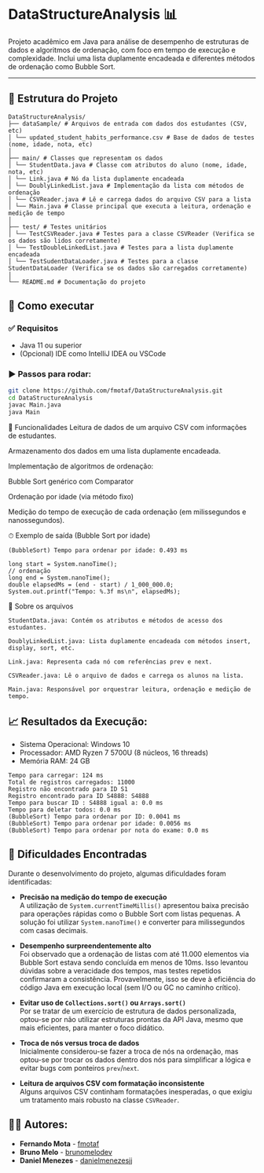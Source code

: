 # DataStructureAnalysis 📊

Projeto acadêmico em Java para análise de desempenho de estruturas de dados e algoritmos de ordenação, com foco em tempo de execução e complexidade. Inclui uma lista duplamente encadeada e diferentes métodos de ordenação como Bubble Sort.

---

## 📂 Estrutura do Projeto

```
DataStructureAnalysis/
├── dataSample/ # Arquivos de entrada com dados dos estudantes (CSV, etc)
│ └── updated_student_habits_performance.csv # Base de dados de testes (nome, idade, nota, etc)
│
├── main/ # Classes que representam os dados
│ └── StudentData.java # Classe com atributos do aluno (nome, idade, nota, etc)
│ └── Link.java # Nó da lista duplamente encadeada
│ └── DoublyLinkedList.java # Implementação da lista com métodos de ordenação
│ └── CSVReader.java # Lê e carrega dados do arquivo CSV para a lista
│ └── Main.java # Classe principal que executa a leitura, ordenação e medição de tempo
│
├── test/ # Testes unitários
│ └── TestCSVReader.java # Testes para a classe CSVReader (Verifica se os dados são lidos corretamente)
│ └── TestDoubleLinkedList.java # Testes para a lista duplamente encadeada 
│ └── TestSudentDataLoader.java # Testes para a classe StudentDataLoader (Verifica se os dados são carregados corretamente)
│
└── README.md # Documentação do projeto
```


## 🚀 Como executar

### ✅ Requisitos

- Java 11 ou superior
- (Opcional) IDE como IntelliJ IDEA ou VSCode

### ▶️ Passos para rodar:

```bash
git clone https://github.com/fmotaf/DataStructureAnalysis.git
cd DataStructureAnalysis
javac Main.java
java Main
```

🧠 Funcionalidades
Leitura de dados de um arquivo CSV com informações de estudantes.

Armazenamento dos dados em uma lista duplamente encadeada.

Implementação de algoritmos de ordenação:

Bubble Sort genérico com Comparator

Ordenação por idade (via método fixo)

Medição do tempo de execução de cada ordenação (em milissegundos e nanossegundos).

⏱ Exemplo de saída (Bubble Sort por idade)
```
(BubbleSort) Tempo para ordenar por idade: 0.493 ms
````

```
long start = System.nanoTime();
// ordenação
long end = System.nanoTime();
double elapsedMs = (end - start) / 1_000_000.0;
System.out.printf("Tempo: %.3f ms\n", elapsedMs);
```

📄 Sobre os arquivos
```
StudentData.java: Contém os atributos e métodos de acesso dos estudantes.

DoublyLinkedList.java: Lista duplamente encadeada com métodos insert, display, sort, etc.

Link.java: Representa cada nó com referências prev e next.

CSVReader.java: Lê o arquivo de dados e carrega os alunos na lista.

Main.java: Responsável por orquestrar leitura, ordenação e medição de tempo.
```

## 📈 Resultados da Execução:

* Sistema Operacional: Windows 10
* Processador: AMD Ryzen 7 5700U (8 núcleos, 16 threads)
* Memória RAM: 24 GB
```
Tempo para carregar: 124 ms
Total de registros carregados: 11000
Registro não encontrado para ID S1
Registro encontrado para ID S4888: S4888
Tempo para buscar ID : S4888 igual a: 0.0 ms
Tempo para deletar todos: 0.0 ms
(BubbleSort) Tempo para ordenar por ID: 0.0041 ms
(BubbleSort) Tempo para ordenar por idade: 0.0056 ms
(BubbleSort) Tempo para ordenar por nota do exame: 0.0 ms
```


## 🚧 Dificuldades Encontradas

Durante o desenvolvimento do projeto, algumas dificuldades foram identificadas:

- **Precisão na medição do tempo de execução**  
  A utilização de `System.currentTimeMillis()` apresentou baixa precisão para operações rápidas como o Bubble Sort com listas pequenas. A solução foi utilizar `System.nanoTime()` e converter para milissegundos com casas decimais.

- **Desempenho surpreendentemente alto**  
  Foi observado que a ordenação de listas com até 11.000 elementos via Bubble Sort estava sendo concluída em menos de 10ms. Isso levantou dúvidas sobre a veracidade dos tempos, mas testes repetidos confirmaram a consistência. Provavelmente, isso se deve à eficiência do código Java em execução local (sem I/O ou GC no caminho crítico).

- **Evitar uso de `Collections.sort()` ou `Arrays.sort()`**  
  Por se tratar de um exercício de estrutura de dados personalizada, optou-se por não utilizar estruturas prontas da API Java, mesmo que mais eficientes, para manter o foco didático.

- **Troca de nós versus troca de dados**  
  Inicialmente considerou-se fazer a troca de nós na ordenação, mas optou-se por trocar os dados dentro dos nós para simplificar a lógica e evitar bugs com ponteiros `prev`/`next`.

- **Leitura de arquivos CSV com formatação inconsistente**  
  Alguns arquivos CSV continham formatações inesperadas, o que exigiu um tratamento mais robusto na classe `CSVReader`.

## 🙋‍♂️ Autores:

- **Fernando Mota** - [fmotaf](https://github.com/fmotaf)
- **Bruno Melo** - [brunomelodev](https://github.com/BrunoOliMelo)
- **Daniel Menezes** - [danielmenezesjj](https://github.com/danielmenezesjj)